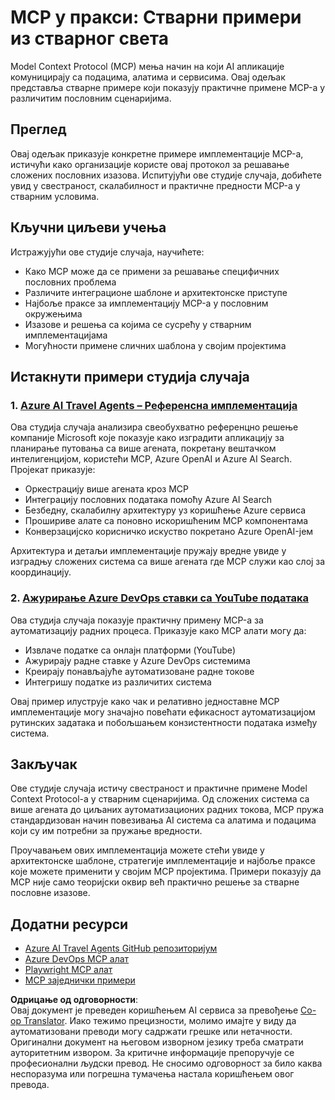 <!--
CO_OP_TRANSLATOR_METADATA:
{
  "original_hash": "6c11b6162171abc895ed75d1e0f368a3",
  "translation_date": "2025-06-20T19:11:18+00:00",
  "source_file": "09-CaseStudy/README.md",
  "language_code": "sr"
}
-->
# MCP у пракси: Стварни примери из стварног света

Model Context Protocol (MCP) мења начин на који AI апликације комуницирају са подацима, алатима и сервисима. Овај одељак представља стварне примере који показују практичне примене MCP-а у различитим пословним сценаријима.

## Преглед

Овај одељак приказује конкретне примере имплементације MCP-а, истичући како организације користе овај протокол за решавање сложених пословних изазова. Испитујући ове студије случаја, добићете увид у свестраност, скалабилност и практичне предности MCP-а у стварним условима.

## Кључни циљеви учења

Истражујући ове студије случаја, научићете:

- Како MCP може да се примени за решавање специфичних пословних проблема
- Различите интеграционе шаблоне и архитектонске приступе
- Најбоље праксе за имплементацију MCP-а у пословним окружењима
- Изазове и решења са којима се сусрећу у стварним имплементацијама
- Могућности примене сличних шаблона у својим пројектима

## Истакнути примери студија случаја

### 1. [Azure AI Travel Agents – Референсна имплементација](./travelagentsample.md)

Ова студија случаја анализира свеобухватно референцно решење компаније Microsoft које показује како изградити апликацију за планирање путовања са више агената, покретану вештачком интелигенцијом, користећи MCP, Azure OpenAI и Azure AI Search. Пројекат приказује:

- Оркестрацију више агената кроз MCP
- Интеграцију пословних података помоћу Azure AI Search
- Безбедну, скалабилну архитектуру уз коришћење Azure сервиса
- Прошириве алате са поновно искоришћеним MCP компонентама
- Конверзацијско корисничко искуство покретано Azure OpenAI-јем

Архитектура и детаљи имплементације пружају вредне увиде у изградњу сложених система са више агената где MCP служи као слој за координацију.

### 2. [Ажурирање Azure DevOps ставки са YouTube података](./UpdateADOItemsFromYT.md)

Ова студија случаја показује практичну примену MCP-а за аутоматизацију радних процеса. Приказује како MCP алати могу да:

- Извлаче податке са онлајн платформи (YouTube)
- Ажурирају радне ставке у Azure DevOps системима
- Креирају понављајуће аутоматизоване радне токове
- Интегришу податке из различитих система

Овај пример илуструје како чак и релативно једноставне MCP имплементације могу значајно повећати ефикасност аутоматизацијом рутинских задатака и побољшањем конзистентности података између система.

## Закључак

Ове студије случаја истичу свестраност и практичне примене Model Context Protocol-а у стварним сценаријима. Од сложених система са више агената до циљаних аутоматизационих радних токова, MCP пружа стандардизован начин повезивања AI система са алатима и подацима који су им потребни за пружање вредности.

Проучавањем ових имплементација можете стећи увиде у архитектонске шаблоне, стратегије имплементације и најбоље праксе које можете применити у својим MCP пројектима. Примери показују да MCP није само теоријски оквир већ практично решење за стварне пословне изазове.

## Додатни ресурси

- [Azure AI Travel Agents GitHub репозиторијум](https://github.com/Azure-Samples/azure-ai-travel-agents)
- [Azure DevOps MCP алат](https://github.com/microsoft/azure-devops-mcp)
- [Playwright MCP алат](https://github.com/microsoft/playwright-mcp)
- [MCP заједнички примери](https://github.com/microsoft/mcp)

**Одрицање од одговорности**:  
Овај документ је преведен коришћењем AI сервиса за превођење [Co-op Translator](https://github.com/Azure/co-op-translator). Иако тежимо прецизности, молимо имајте у виду да аутоматизовани преводи могу садржати грешке или нетачности. Оригинални документ на његовом изворном језику треба сматрати ауторитетним извором. За критичне информације препоручује се професионални људски превод. Не сносимо одговорност за било каква неспоразума или погрешна тумачења настала коришћењем овог превода.